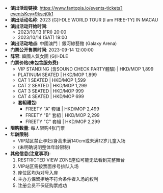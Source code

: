- **演出活动链接**: https://www.fantopia.io/events-tickets?eventsKey=9ksej0k1
- **演出活动名称**: 2023 (G)I-DLE WORLD TOUR [I am FREE-TY] IN MACAU
- **演出活动开始时间**:
  - 2023/10/13 (FRI) 20:00
  - 2023/10/14 (SAT) 19:00
- **演出活动地点**: 中國澳門｜銀河綜藝館 (Galaxy Arena)
- **门票公开售票时间**: 2023-09-14 12:00:00
- **阵容**: 韓國人氣女團 (G)I-DLE
- **门票价格(未包含服务费)**:
  - VIP STANDING (含SOUND CHECK PARTY體驗) | HKD/MOP 1,899
  - PLATINUM SEATED | HKD/MOP 1,899
  - CAT 1 SEATED | HKD/MOP 1,599
  - CAT 2 SEATED | HKD/MOP 1,299
  - CAT 3 SEATED | HKD/MOP 999
  - CAT 4 SEATED | HKD/MOP 699
  - **套組禮包**:
    - FREETY "A" 套組 | HKD/MOP 2,499
    - FREETY "B" 套組 | HKD/MOP 2,299
    - FREETY "C" 套組 | HKD/MOP 2,299
- **限购数量**: 每人限购4张门票
- **年龄限制**:
  - VIP站区禁止孕妇/身高未满140cm或未满12岁儿童入场
  - (未明确说明整体年龄限制)
- **其他信息(注意事项)**:
  1. RESTRICTED VIEW ZONE座位可能无法看到完整舞台
  2. VIP站区需按票面序号排队入场
  3. 座位区均为对号入座
  4. 主办方保留拒绝不符合条件者入场的权利
  5. 注册会员不保证购票成功